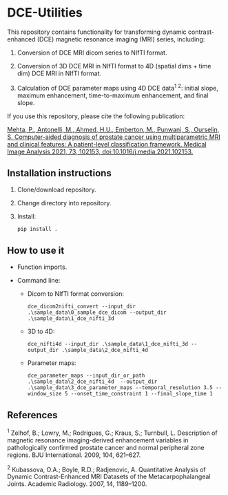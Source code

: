 # DCE-Utilities

This repository contains functionality for transforming dynamic contrast-enhanced (DCE) magnetic resonance imaging (MRI) series, including:

1) Conversion of DCE MRI dicom series to NIfTI format.

2) Conversion of 3D DCE MRI in NIfTI format to 4D (spatial dims + time dim) DCE MRI in NIfTI format.

3) Calculation of DCE parameter maps using 4D DCE data<sup>1</sup> <sup>2</sup>: initial slope, maximum enhancement, time-to-maximum enhancement, and final slope.

If you use this repository, please cite the following publication: 

[Mehta, P., Antonelli, M., Ahmed, H.U., Emberton, M., Punwani, S., Ourselin, S. Computer-aided diagnosis of prostate cancer using multiparametric MRI and clinical features: A patient-level classification framework. Medical Image Analysis 2021, 73, 102153, doi:10.1016/j.media.2021.102153.](https://www.sciencedirect.com/science/article/pii/S1361841521001997?via%3Dihub)


## Installation instructions 

1) Clone/download repository.

2) Change directory into repository.

3) Install:
	```
	pip install .
    ```
	
## How to use it 

- Function imports.

- Command line:

	- Dicom to NIfTI format conversion:
		```
		dce_dicom2nifti_convert --input_dir .\sample_data\0_sample_dce_dicom --output_dir .\sample_data\1_dce_nifti_3d
		```

	- 3D to 4D:
		```
		dce_nifti4d --input_dir .\sample_data\1_dce_nifti_3d --output_dir .\sample_data\2_dce_nifti_4d
		```

	- Parameter maps:
		```
		dce_parameter_maps --input_dir_or_path .\sample_data\2_dce_nifti_4d  --output_dir .\sample_data\3_dce_parameter_maps --temporal_resolution 3.5 --window_size 5 --onset_time_constraint 1 --final_slope_time 1 
		```
	
## References

<sup>1</sup> Zelhof, B.; Lowry, M.; Rodrigues, G.; Kraus, S.; Turnbull, L. Description of magnetic resonance imaging-derived enhancement variables in pathologically confirmed prostate cancer and normal peripheral zone regions. BJU International. 2009, 104, 621–627.

<sup>2</sup> Kubassova, O.A.; Boyle, R.D.; Radjenovic, A. Quantitative Analysis of Dynamic Contrast-Enhanced MRI Datasets of the Metacarpophalangeal Joints. Academic Radiology. 2007, 14, 1189–1200.
